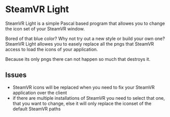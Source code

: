 # SteamVR Light

SteamVR Light is a simple Pascal based program that allowes you to change the icon set of your SteamVR window.

Bored of that blue color? Why not try out a new style or build your own one?
SteamVR Light allowes you to easely replace all the pngs that SteamVR access to load the icons of your application.

Because its only pngs there can not happen so much that destroys it.


## Issues

- SteamVR icons will be replaced when you need to fix your SteamVR application over the client
- if there are multiple installations of SteamVR you need to select that one, that you want to change, else it will only replace the iconset of the default SteamVR paths
